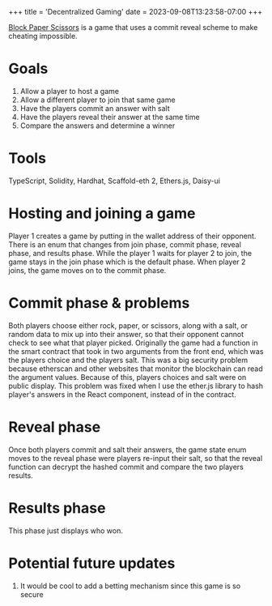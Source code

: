 +++
title = 'Decentralized Gaming'
date = 2023-09-08T13:23:58-07:00
+++

[Block Paper Scissors](https://block-paper-scissors.vercel.app/) is a game that uses 
a commit reveal scheme to make cheating impossible.

# Goals
1. Allow a player to host a game
2. Allow a different player to join that same game
3. Have the players commit an answer with salt
4. Have the players reveal their answer at the same time
5. Compare the answers and determine a winner

# Tools
TypeScript, Solidity, Hardhat, Scaffold-eth 2, Ethers.js, Daisy-ui

# Hosting and joining a game
Player 1 creates a game by putting in the wallet address of their opponent.
There is an enum that changes from join phase, commit phase, reveal phase, 
and results phase. While the player 1 waits for player 2 to join, the game 
stays in the join phase which is the default phase. When player 2 joins, the 
game moves on to the commit phase.

# Commit phase & problems
Both players choose either rock, paper, or scissors, along with a salt, or
random data to mix up into their answer, so that their opponent cannot check
to see what that player picked. Originally the game had a function in the 
smart contract that took in two arguments from the front end, which was the
players choice and the players salt. This was a big security problem because
etherscan and other websites that monitor the blockchain can read the argument
values. Because of this, players choices and salt were on public display. This
problem was fixed when I use the ether.js library to hash player's answers in
the React component, instead of in the contract. 

# Reveal phase
Once both players commit and salt their answers, the game state enum moves to 
the reveal phase were players re-input their salt, so that the reveal function
can decrypt the hashed commit and compare the two players results.

# Results phase
This phase just displays who won. 

# Potential future updates
1. It would be cool to add a betting mechanism since this game is so secure
